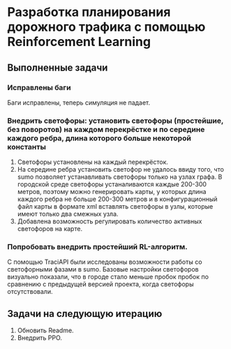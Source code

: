 # Разработка планирования дорожного трафика с помощью Reinforcement Learning

## Выполненные задачи

### Исправлены баги

Баги исправлены, теперь симуляция не падает.

### Внедрить светофоры: установить светофоры (простейшие, без поворотов) на каждом перекрёстке и по середине каждого ребра, длина которого больше некоторой константы

1. Светофоры установлены на каждый перекрёсток.
2. На середине ребра установить светофор не удалось ввиду того, что sumo позволяет устанавливать светофоры только на узлах графа. В городской среде светофоры устаналиваются каждые 200-300 метров, поэтому можно генерировать карты, у которых длина каждого ребра не больше 200-300 метров и в конфигурационный файл карты в формате xml вставлять светофоры в узлы, которые имеют только два смежных узла.
3. Добавлена возможность регулировать количество активных светофоров на карте.

### Попробовать внедрить простейший RL-алгоритм.

С помощью TraciAPI были исследованы возможности работы со светофорными фазами в sumo. Базовые настройки светофоров визуально показали, что в городе стало меньше пробок пробок по сравнению
с предыдущей версией проекта, когда светофоры отсутствовали.


 ## Задачи на следующую итерацию

 1. Обновить Readme.
 2. Внедрить PPO.

 